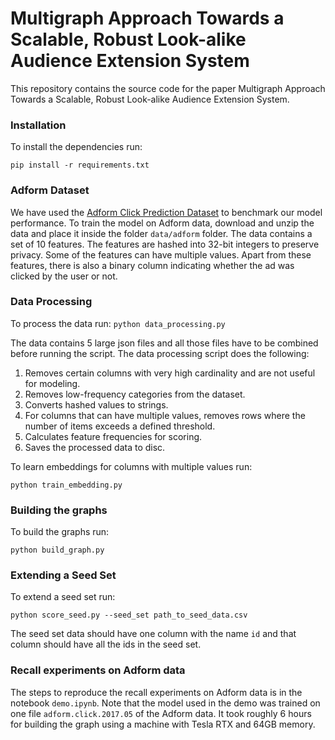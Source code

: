 # Multigraph Approach Towards a Scalable, Robust Look-alike Audience Extension System

This repository contains the source code for the paper Multigraph Approach Towards a Scalable, Robust Look-alike Audience Extension System.

### Installation

To install the dependencies run:
```
pip install -r requirements.txt
```

### Adform Dataset
We have used the [Adform Click Prediction Dataset](https://dataverse.harvard.edu/dataset.xhtml?persistentId=doi:10.7910/DVN/TADBY7) to benchmark our model performance. 
To train the model on Adform data, download and unzip the data and place it inside the folder ```data/adform``` folder.
The data contains a set of 10 features. The features are hashed into 32-bit integers to preserve privacy.
Some of the features can have multiple values. Apart from these features, there is also a 
binary column indicating whether the ad was clicked by the user or not.

### Data Processing

To process the data run:
```python data_processing.py```

The data contains 5 large json files and all those files have to be combined before running the script. 
The data processing script does the following:
1) Removes certain columns with very high cardinality and are not useful for modeling.
2) Removes low-frequency categories from the dataset.
3) Converts hashed values to strings.
4) For columns that can have multiple values, removes rows where the number of items exceeds a defined threshold.
5) Calculates feature frequencies for scoring.
6) Saves the processed data to disc.

To learn embeddings for columns with multiple values run:
```
python train_embedding.py
```

### Building the graphs

To build the graphs run:
```
python build_graph.py
```

### Extending a Seed Set
To extend a seed set run:
```
python score_seed.py --seed_set path_to_seed_data.csv
```

The seed set data should have one column with the name ```id``` and that column should have all the ids in the seed set.


### Recall experiments on Adform data

The steps to reproduce the recall experiments on Adform data is in the notebook ```demo.ipynb```. 
Note that the model used in the demo was trained on one file ```adform.click.2017.05``` of the  Adform data.
It took roughly 6 hours for building the graph using a machine with Tesla RTX and 64GB memory.

